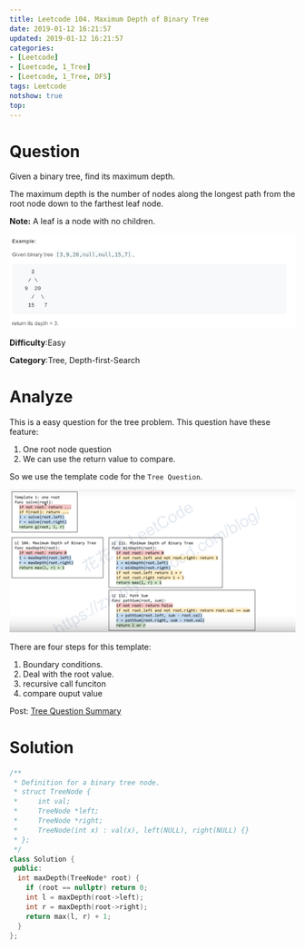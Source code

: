 ```yaml
---
title: Leetcode 104. Maximum Depth of Binary Tree
date: 2019-01-12 16:21:57
updated: 2019-01-12 16:21:57
categories: 
- [Leetcode]
- [Leetcode, 1_Tree]
- [Leetcode, 1_Tree, DFS]
tags: Leetcode
notshow: true
top:
---
```


# Question

Given a binary tree, find its maximum depth.

The maximum depth is the number of nodes along the longest path from the root node down to the farthest leaf node.

**Note:** A leaf is a node with no children.

![](/images/in-post/2019-01-12-Leetcode-104-Maximum-Depth-of-Binary-Tree/2019-01-12-16-22-58.png)

**Difficulty**:Easy

**Category**:Tree, Depth-first-Search

<!-- more -->

# Analyze

This is a easy question for the tree problem. This question have these feature:

1. One root node question
2. We can use the return value to compare.
  
So we use the template code for the `Tree Question`.

![](/images/in-post/2019-01-12-Leetcode-Tree-Summary/2019-01-12-15-13-28.png)

There are four steps for this template:
1. Boundary conditions.
2. Deal with the root value.
3. recursive call funciton
4. compare ouput value
  
Post: [Tree Question Summary](../Leetcode-Tree-Summary/)

# Solution

```cpp
/**
 * Definition for a binary tree node.
 * struct TreeNode {
 *     int val;
 *     TreeNode *left;
 *     TreeNode *right;
 *     TreeNode(int x) : val(x), left(NULL), right(NULL) {}
 * };
 */
class Solution {
 public:
  int maxDepth(TreeNode* root) {
    if (root == nullptr) return 0;
    int l = maxDepth(root->left);
    int r = maxDepth(root->right);
    return max(l, r) + 1;
  }
};
```


